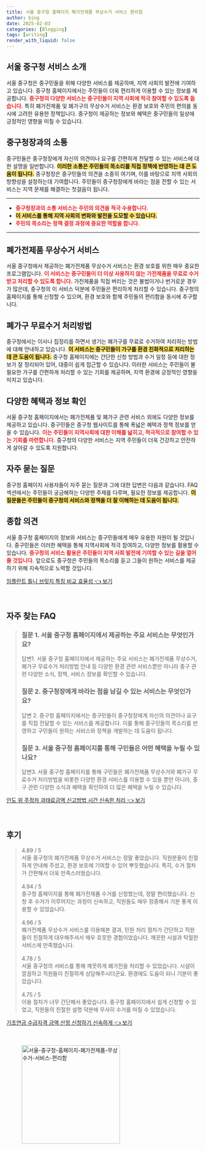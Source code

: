 ```yaml
---
title: 서울 중구청 홈페이지 폐가전제품 무상수거 서비스 편리함
author: bing
date: 2025-02-03
categories: [Blogging]
tags: [writing]
render_with_liquid: false
---
```



<h2 id='서울 중구청 서비스 소개'>서울 중구청 서비스 소개</h2>

<p>서울 중구청은 중구민들을 위해 다양한 서비스를 제공하며, 지역 사회의 발전에 기여하고 있습니다. 중구청 홈페이지에서는 주민들이 더욱 편리하게 이용할 수 있는 정보를 제공합니다. <b><span style="color: #ee2323;">중구청의 다양한 서비스는 중구민들이 지역 사회에 적극 참여할 수 있도록 돕습니다.</span></b> 특히 폐가전제품 및 폐가구의 무상수거 서비스는 환경 보호와 주민의 편의를 동시에 고려한 유용한 정책입니다. 중구청이 제공하는 정보와 혜택은 중구민들의 일상에 긍정적인 영향을 미칠 수 있습니다.</p>

<h2 id='중구청장과의 소통'>중구청장과의 소통</h2>

<p>중구민들은 중구청장에게 자신의 의견이나 요구를 간편하게 전달할 수 있는 서비스에 대한 설명을 일반합니다. <b><span style="background-color: #ffe066;">이러한 소통은 주민들의 목소리를 직접 정책에 반영하는 데 큰 도움이 됩니다.</span></b> 중구청장은 중구민들의 의견을 소중히 여기며, 이를 바탕으로 지역 사회의 방향성을 설정하는데 기여합니다. 주민들이 중구청장에게 바라는 점을 전할 수 있는 서비스는 지역 문제를 해결하는 첫걸음이 됩니다.</p>

<hr />

<ul>
    <li><b><span style="color: #ee2323;">중구청장과의 소통 서비스는 주민의 의견을 적극 수용합니다.</span></b></li>
    <li><b><span style="background-color: #ffe066;">이 서비스를 통해 지역 사회의 변화와 발전을 도모할 수 있습니다.</span></b></li>
    <li><b><span style="color: #ee2323;">주민의 목소리는 정책 결정 과정에 중요한 역할을 합니다.</span></b></li>
</ul>

<hr />

<h2 id='폐가전제품 무상수거 서비스'>폐가전제품 무상수거 서비스</h2>

<p>서울 중구청에서 제공하는 폐가전제품 무상수거 서비스는 환경 보호를 위한 매우 중요한 프로그램입니다. <b><span style="color: #ee2323;">이 서비스는 중구민들이 더 이상 사용하지 않는 가전제품을 무료로 수거받고 처리할 수 있도록 합니다.</span></b> 가전제품을 직접 버리는 것은 불법이거나 번거로운 경우가 많은데, 중구청의 이 서비스 덕분에 주민들은 편리하게 처리할 수 있습니다. 중구청의 홈페이지를 통해 신청할 수 있으며, 환경 보호와 함께 주민들의 편리함을 동시에 추구합니다.</p>

<h2 id='폐가구 무료수거 처리방법'>폐가구 무료수거 처리방법</h2>

<p>중구청에서는 이사나 집정리를 하면서 생기는 폐가구를 무료로 수거하여 처리하는 방법에 대해 안내하고 있습니다. <b><span style="background-color: #ffe066;">이 서비스는 중구민들이 가구를 환경 친화적으로 처리하는 데 큰 도움이 됩니다.</span></b> 중구청 홈페이지에는 간단한 신청 방법과 수거 일정 등에 대한 정보가 잘 정리되어 있어, 대중이 쉽게 접근할 수 있습니다. 이러한 서비스는 주민들이 불필요한 가구를 간편하게 처리할 수 있는 기회를 제공하며, 지역 환경에 긍정적인 영향을 미치고 있습니다.</p>

<h2 id='다양한 혜택과 정보 확인'>다양한 혜택과 정보 확인</h2>

<p>서울 중구청 홈페이지에서는 폐가전제품 및 폐가구 관련 서비스 외에도 다양한 정보를 제공하고 있습니다. 중구민들은 중구청 웹사이트를 통해 폭넓은 혜택과 정책 정보를 얻을 수 있습니다. <b><span style="color: #ee2323;">이는 주민들이 지역사회에 대한 이해를 넓히고, 적극적으로 참여할 수 있는 기회를 마련합니다.</span></b> 중구청의 다양한 서비스는 지역 주민들이 더욱 건강하고 안전하게 살아갈 수 있도록 지원합니다.</p>

<h2 id='자주 묻는 질문'>자주 묻는 질문</h2>

<p>중구청 홈페이지 사용자들이 자주 묻는 질문과 그에 대한 답변은 다음과 같습니다. FAQ 섹션에서는 주민들이 궁금해하는 다양한 주제를 다루며, 필요한 정보를 제공합니다. <b><span style="background-color: #ffe066;">이 질문들은 주민들이 중구청의 서비스와 정책을 더 잘 이해하는 데 도움이 됩니다.</span></b></p>

<h2 id='종합 의견'>종합 의견</h2>

<p>서울 중구청 홈페이지의 정보와 서비스는 중구민들에게 매우 유용한 자원이 될 것입니다. 중구민들은 이러한 혜택을 통해 지역사회에 적극 참여하고, 다양한 정보를 활용할 수 있습니다. <b><span style="color: #ee2323;">중구청의 서비스 활용은 주민들이 지역 사회 발전에 기여할 수 있는 길을 열어 줄 것입니다.</span></b> 앞으로도 중구청은 주민들의 목소리를 듣고 그들이 원하는 서비스를 제공하기 위해 지속적으로 노력할 것입니다.</p>


<p><a class="click-button" title="임플란트 틀니 브릿지 특징 비교 효율성" href="https://afficreate.github.io/posts/%EC%9E%84%ED%94%8C%EB%9E%80%ED%8A%B8-%ED%8B%80%EB%8B%88-%EB%B8%8C%EB%A6%BF%EC%A7%80-%ED%8A%B9%EC%A7%95-%EB%B9%84%EA%B5%90-%ED%9A%A8%EC%9C%A8%EC%84%B1/" rel="dofollow">임플란트 틀니 브릿지 특징 비교 효율성 👈 보기</a></p><br>
<h2 id='자주_찾는_FAQ'>자주 찾는 FAQ</h2>
<div itemscope="" itemtype="https://schema.org/FAQPage"> 
<blockquote> 
<div itemscope="" itemprop="mainEntity" itemtype="https://schema.org/Question"> 
<h3 itemprop="name">질문 1. 서울 중구청 홈페이지에서 제공하는 주요 서비스는 무엇인가요?</h3> 
<div itemscope="" itemprop="acceptedAnswer" itemtype="https://schema.org/Answer"> 
<span itemprop="text"> 
<p>답변1. 서울 중구청 홈페이지에서 제공하는 주요 서비스는 폐가전제품 무상수거, 폐가구 무료수거 처리방법 안내 등 다양한 환경 관련 서비스뿐만 아니라 중구 관련 다양한 소식, 정책, 서비스 정보를 확인할 수 있습니다.</p> 
</span> 
</div> 
</div> 

<div itemscope="" itemprop="mainEntity" itemtype="https://schema.org/Question"> 
<h3 itemprop="name">질문 2. 중구청장에게 바라는 점을 남길 수 있는 서비스는 무엇인가요?</h3> 
<div itemscope="" itemprop="acceptedAnswer" itemtype="https://schema.org/Answer"> 
<span itemprop="text"> 
<p>답변 2. 중구청 홈페이지에서는 중구민들이 중구청장에게 자신의 의견이나 요구를 직접 전달할 수 있는 서비스를 제공합니다. 이를 통해 중구민들의 목소리를 반영하고 구민들이 원하는 서비스와 정책을 개발하는 데 도움이 됩니다.</p> 
</span> 
</div> 
</div> 

<div itemscope="" itemprop="mainEntity" itemtype="https://schema.org/Question"> 
<h3 itemprop="name">질문 3. 서울 중구청 홈페이지를 통해 구민들은 어떤 혜택을 누릴 수 있나요?</h3> 
<div itemscope="" itemprop="acceptedAnswer" itemtype="https://schema.org/Answer"> 
<span itemprop="text"> 
<p>답변3. 서울 중구청 홈페이지를 통해 구민들은 폐가전제품 무상수거와 폐가구 무료수거 처리방법을 비롯한 다양한 환경 서비스를 이용할 수 있을 뿐만 아니라, 중구 관련 다양한 소식과 혜택을 확인하여 더 많은 혜택을 누릴 수 있습니다.</p> 
</span> 
</div> 
</div> 

</blockquote> 
</div>
<p><a class="click-button" title="인도 위 주정차 과태료금액 신고방법 시간 신속한 처리" href="https://afficreate.github.io/posts/%EC%9D%B8%EB%8F%84-%EC%9C%84-%EC%A3%BC%EC%A0%95%EC%B0%A8-%EA%B3%BC%ED%83%9C%EB%A3%8C%EA%B8%88%EC%95%A1-%EC%8B%A0%EA%B3%A0%EB%B0%A9%EB%B2%95-%EC%8B%9C%EA%B0%84-%EC%8B%A0%EC%86%8D%ED%95%9C-%EC%B2%98%EB%A6%AC/" rel="dofollow">인도 위 주정차 과태료금액 신고방법 시간 신속한 처리 👈 보기</a></p><br>
<h2 id='후기'>후기</h2>
<div itemscope itemtype="https://schema.org/Product">
  <blockquote>
  <div itemprop="review" itemscope itemtype="https://schema.org/Review">
      <div itemprop="reviewRating" itemscope itemtype="https://schema.org/Rating"> <span itemprop="ratingValue">4.89</span> / <span itemprop="bestRating">5</span> </div>
      <span itemprop="reviewBody">서울 중구청의 폐가전제품 무상수거 서비스는 정말 좋았습니다. 직원분들이 친절하게 안내해 주셨고, 환경 보호에 기여할 수 있어 뿌듯했습니다. 특히, 수거 절차가 간편해서 더욱 만족스러웠습니다.</span>
  </div>
  <br>
  <div itemprop="review" itemscope itemtype="https://schema.org/Review">
      <div itemprop="reviewRating" itemscope itemtype="https://schema.org/Rating"> <span itemprop="ratingValue">4.94</span> / <span itemprop="bestRating">5</span> </div>
      <span itemprop="reviewBody">중구청 홈페이지를 통해 폐가전제품 수거를 신청했는데, 정말 편리했습니다. 신청 후 수거가 이루어지는 과정이 신속하고, 직원들도 매우 정중해서 기분 좋게 이용할 수 있었습니다.</span>
  </div>
  <br>
  <div itemprop="review" itemscope itemtype="https://schema.org/Review">
      <div itemprop="reviewRating" itemscope itemtype="https://schema.org/Rating"> <span itemprop="ratingValue">4.96</span> / <span itemprop="bestRating">5</span> </div>
      <span itemprop="reviewBody">폐가전제품 무상수거 서비스를 이용해본 결과, 민원 처리 절차가 간단하고 직원들이 친절하게 대우해주셔서 매우 흐뭇한 경험이었습니다. 깨끗한 시설과 탁월한 서비스에 만족했습니다.</span>
  </div>
  <br>
  <div itemprop="review" itemscope itemtype="https://schema.org/Review">
      <div itemprop="reviewRating" itemscope itemtype="https://schema.org/Rating"> <span itemprop="ratingValue">4.78</span> / <span itemprop="bestRating">5</span> </div>
      <span itemprop="reviewBody">서울 중구청의 서비스를 통해 깨끗하게 폐가전을 처리할 수 있었습니다. 시설이 깔끔하고 직원들이 친절하게 상담해주시더군요. 환경에도 도움이 되니 기분이 좋았습니다.</span>
  </div>
  <br>
  <div itemprop="review" itemscope itemtype="https://schema.org/Review">
      <div itemprop="reviewRating" itemscope itemtype="https://schema.org/Rating"> <span itemprop="ratingValue">4.75</span> / <span itemprop="bestRating">5</span> </div>
      <span itemprop="reviewBody">이용 절차가 너무 간단해서 좋았습니다. 중구청 홈페이지에서 쉽게 신청할 수 있었고, 직원들의 친절한 설명 덕분에 무사히 수거를 마칠 수 있었습니다.</span>
  </div>
  </blockquote>
</div>
<p><a class="click-button" title="기초연금 수급자격 금액 산정 신청하기 신속하게" href="https://afficreate.github.io/posts/%EA%B8%B0%EC%B4%88%EC%97%B0%EA%B8%88-%EC%88%98%EA%B8%89%EC%9E%90%EA%B2%A9-%EA%B8%88%EC%95%A1-%EC%82%B0%EC%A0%95-%EC%8B%A0%EC%B2%AD%ED%95%98%EA%B8%B0-%EC%8B%A0%EC%86%8D%ED%95%98%EA%B2%8C/" rel="dofollow">기초연금 수급자격 금액 산정 신청하기 신속하게 👈 보기</a></p><br>
<figure class="image"><img src="https://afficreate.github.io/assets/img/thumbnail/서울-중구청-홈페이지-폐가전제품-무상수거-서비스-편리함.webp" alt="서울-중구청-홈페이지-폐가전제품-무상수거-서비스-편리함" width="256" height="256"></figure>